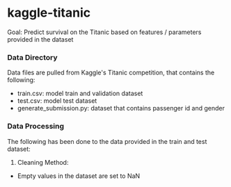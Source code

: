 # kaggle-titanic
Goal: Predict survival on the Titanic based on features / parameters provided in the dataset

### Data Directory
Data files are pulled from Kaggle's Titanic competition, that contains the following:
- train.csv: model train and validation dataset
- test.csv: model test dataset
- generate_submission.py: dataset that contains passenger id and gender

### Data Processing
The following has been done to the data provided in the train and test dataset:
1. Cleaning Method:
  - Empty values in the dataset are set to NaN
